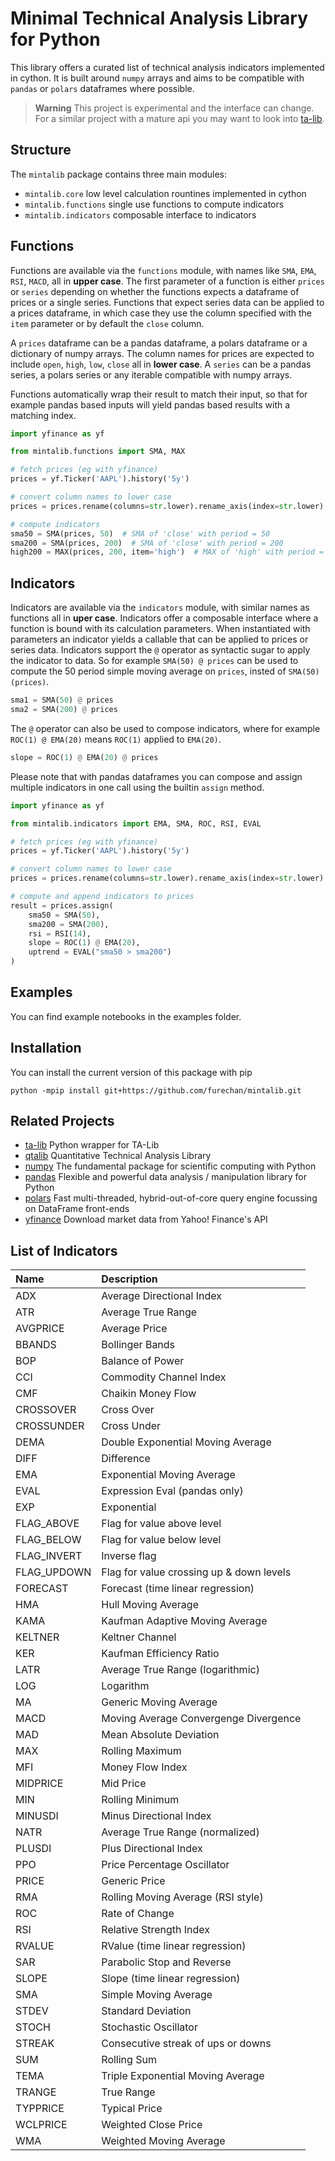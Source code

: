 # Minimal Technical Analysis Library for Python


This library offers a curated list of technical analysis indicators
implemented in cython. It is built around `numpy` arrays and aims to be compatible
with `pandas` or `polars` dataframes where possible.


> **Warning**
> This project is experimental and the interface can change.
> For a similar project with a mature api you may want to look into
> [ta-lib](https://pypi.org/project/TA-Lib/).


## Structure
The `mintalib` package contains three main modules:
- `mintalib.core` low level calculation rountines implemented in cython
- `mintalib.functions` single use functions to compute indicators
- `mintalib.indicators` composable interface to indicators

## Functions

Functions are available via the `functions` module,
with names like `SMA`, `EMA`, `RSI`, `MACD`, all in **upper case**.
The first parameter of a function is either `prices` or `series` depending on whether
the functions expects a dataframe of prices or a single series.
Functions that expect series data can be applied to a prices dataframe, in which case they use 
the column specified with the `item` parameter or by default the `close` column.

A `prices` dataframe can be a pandas dataframe, a polars dataframe or a dictionary of numpy arrays.
The column names for prices are expected to include `open`, `high`, `low`, `close` all in **lower case**.
A `series` can be a pandas series, a polars series or any iterable compatible with numpy arrays.

Functions automatically wrap their result to match their input, so that for example 
pandas based inputs will yield pandas based results with a matching index.


```python
import yfinance as yf

from mintalib.functions import SMA, MAX

# fetch prices (eg with yfinance)
prices = yf.Ticker('AAPL').history('5y')

# convert column names to lower case
prices = prices.rename(columns=str.lower).rename_axis(index=str.lower)

# compute indicators
sma50 = SMA(prices, 50)  # SMA of 'close' with period = 50
sma200 = SMA(prices, 200)  # SMA of 'close' with period = 200
high200 = MAX(prices, 200, item='high')  # MAX of 'high' with period = 200

```


## Indicators

Indicators are available via the `indicators` module, with similar names as functions all in **uper case**.
Indicators offer a composable interface where a function is bound with its calculation parameters. When instantiated with parameters an indicator yields a callable that can be applied to prices or series data. Indicators support the `@` operator as syntactic sugar to apply the indicator to data. So for example `SMA(50) @ prices` can be used to compute the 50 period simple moving average on `prices`, insted of `SMA(50)(prices)`.


```python
sma1 = SMA(50) @ prices
sma2 = SMA(200) @ prices
```

The `@` operator can also be used to compose indicators, where for example `ROC(1) @ EMA(20)` means `ROC(1)` applied to `EMA(20)`.


```python
slope = ROC(1) @ EMA(20) @ prices
```

Please note that with pandas dataframes you can compose and assign multiple indicators in one call
using the builtin `assign` method.

```python
import yfinance as yf

from mintalib.indicators import EMA, SMA, ROC, RSI, EVAL

# fetch prices (eg with yfinance)
prices = yf.Ticker('AAPL').history('5y')

# convert column names to lower case
prices = prices.rename(columns=str.lower).rename_axis(index=str.lower)

# compute and append indicators to prices
result = prices.assign(
    sma50 = SMA(50),
    sma200 = SMA(200),
    rsi = RSI(14),
    slope = ROC(1) @ EMA(20),
    uptrend = EVAL("sma50 > sma200")
)
```


## Examples

You can find example notebooks in the examples folder. 


## Installation

You can install the current version of this package with pip
```console
python -mpip install git+https://github.com/furechan/mintalib.git
```

## Related Projects
- [ta-lib](https://github.com/mrjbq7/ta-lib) Python wrapper for TA-Lib
- [qtalib](https://github.com/josephchenhk/qtalib) Quantitative Technical Analysis Library
- [numpy](https://github.com/numpy/numpy) The fundamental package for scientific computing with Python
- [pandas](https://github.com/pandas-dev/pandas) Flexible and powerful data analysis / manipulation library for Python
- [polars](https://github.com/pola-rs/polars) Fast multi-threaded, hybrid-out-of-core query engine focussing on DataFrame front-ends
- [yfinance](https://github.com/ranaroussi/yfinance) Download market data from Yahoo! Finance's API

## List of Indicators

| Name        | Description                              |
|:------------|:-----------------------------------------|
| ADX         | Average Directional Index                |
| ATR         | Average True Range                       |
| AVGPRICE    | Average Price                            |
| BBANDS      | Bollinger Bands                          |
| BOP         | Balance of Power                         |
| CCI         | Commodity Channel Index                  |
| CMF         | Chaikin Money Flow                       |
| CROSSOVER   | Cross Over                               |
| CROSSUNDER  | Cross Under                              |
| DEMA        | Double Exponential Moving Average        |
| DIFF        | Difference                               |
| EMA         | Exponential Moving Average               |
| EVAL        | Expression Eval (pandas only)            |
| EXP         | Exponential                              |
| FLAG_ABOVE  | Flag for value above level               |
| FLAG_BELOW  | Flag for value below level               |
| FLAG_INVERT | Inverse flag                             |
| FLAG_UPDOWN | Flag for value crossing up & down levels |
| FORECAST    | Forecast (time linear regression)        |
| HMA         | Hull Moving Average                      |
| KAMA        | Kaufman Adaptive Moving Average          |
| KELTNER     | Keltner Channel                          |
| KER         | Kaufman Efficiency Ratio                 |
| LATR        | Average True Range (logarithmic)         |
| LOG         | Logarithm                                |
| MA          | Generic Moving Average                   |
| MACD        | Moving Average Convergenge Divergence    |
| MAD         | Mean Absolute Deviation                  |
| MAX         | Rolling Maximum                          |
| MFI         | Money Flow Index                         |
| MIDPRICE    | Mid Price                                |
| MIN         | Rolling Minimum                          |
| MINUSDI     | Minus Directional Index                  |
| NATR        | Average True Range (normalized)          |
| PLUSDI      | Plus Directional Index                   |
| PPO         | Price Percentage Oscillator              |
| PRICE       | Generic Price                            |
| RMA         | Rolling Moving Average (RSI style)       |
| ROC         | Rate of Change                           |
| RSI         | Relative Strength Index                  |
| RVALUE      | RValue (time linear regression)          |
| SAR         | Parabolic Stop and Reverse               |
| SLOPE       | Slope (time linear regression)           |
| SMA         | Simple Moving Average                    |
| STDEV       | Standard Deviation                       |
| STOCH       | Stochastic Oscillator                    |
| STREAK      | Consecutive streak of ups or downs       |
| SUM         | Rolling Sum                              |
| TEMA        | Triple Exponential Moving Average        |
| TRANGE      | True Range                               |
| TYPPRICE    | Typical Price                            |
| WCLPRICE    | Weighted Close Price                     |
| WMA         | Weighted Moving Average                  |


